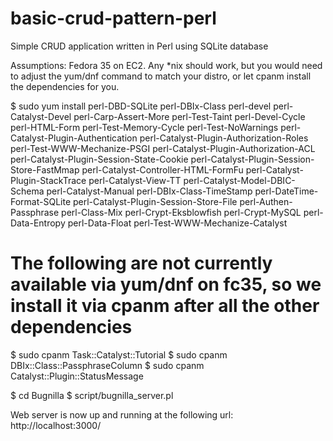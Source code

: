 # basic-crud-pattern-perl
Simple CRUD application written in Perl using SQLite database

Assumptions:
Fedora 35 on EC2. Any *nix should work, but you would need to adjust the yum/dnf command to match your distro, or let cpanm install the dependencies for you.


$ sudo yum install perl-DBD-SQLite perl-DBIx-Class perl-devel perl-Catalyst-Devel perl-Carp-Assert-More perl-Test-Taint perl-Devel-Cycle perl-HTML-Form perl-Test-Memory-Cycle perl-Test-NoWarnings perl-Catalyst-Plugin-Authentication perl-Catalyst-Plugin-Authorization-Roles perl-Test-WWW-Mechanize-PSGI perl-Catalyst-Plugin-Authorization-ACL perl-Catalyst-Plugin-Session-State-Cookie perl-Catalyst-Plugin-Session-Store-FastMmap perl-Catalyst-Controller-HTML-FormFu perl-Catalyst-Plugin-StackTrace perl-Catalyst-View-TT perl-Catalyst-Model-DBIC-Schema perl-Catalyst-Manual perl-DBIx-Class-TimeStamp perl-DateTime-Format-SQLite perl-Catalyst-Plugin-Session-Store-File perl-Authen-Passphrase perl-Class-Mix perl-Crypt-Eksblowfish perl-Crypt-MySQL perl-Data-Entropy perl-Data-Float perl-Test-WWW-Mechanize-Catalyst


# The following are not currently available via yum/dnf on fc35, so we install it via cpanm after all the other dependencies
$ sudo cpanm Task::Catalyst::Tutorial 
$ sudo cpanm DBIx::Class::PassphraseColumn
$ sudo cpanm Catalyst::Plugin::StatusMessage

$ cd Bugnilla
$ script/bugnilla_server.pl

Web server is now up and running at the following url:
http://localhost:3000/
